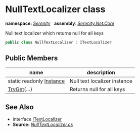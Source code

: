 # NullTextLocalizer class
**namespace:** *[Serenity](../README.md#serenity-namespace)*   **assembly**: *[Serenity.Net.Core](../README.md)*

Null text localizer which returns null for all keys

```csharp
public class NullTextLocalizer : ITextLocalizer
```

## Public Members

| name | description |
| --- | --- |
| static readonly [Instance](NullTextLocalizer/Instance.md) | Null text localizer instance |
| [TryGet](NullTextLocalizer/TryGet.md)(…) | Returns null for all keys |

## See Also

* interface [ITextLocalizer](ITextLocalizer.md)
* **Source:** *[NullTextLocalizer.cs](https://github.com/serenity-is/Serenity/blob/master/src/Serenity.Net.Core/Localization/NullTextLocalizer.cs)*